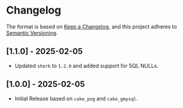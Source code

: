 # Changelog

The format is based on [Keep a Changelog](https://keepachangelog.com/en/1.1.0/), and this project adheres to
[Semantic Versioning](https://semver.org/spec/v2.0.0.html).

<!-- ## [Unreleased] -->

## [1.1.0] - 2025-02-05
- Updated `shork` to `1.2.0` and added support for SQL NULLs.

## [1.0.0] - 2025-02-05

- Initial Release based on `cake_pog` and `cake_gmysql`.
